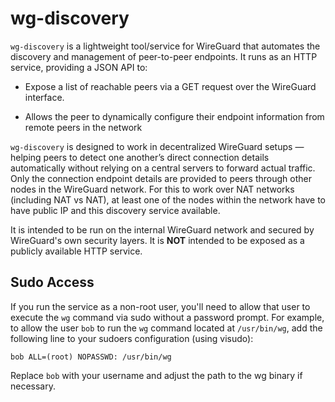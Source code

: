 # wg-discovery

`wg-discovery` is a lightweight tool/service for WireGuard that automates the 
discovery and management of peer-to-peer endpoints. It runs as an HTTP 
service, providing a JSON API to:

- Expose a list of reachable peers via a GET request over the WireGuard 
  interface.

- Allows the peer to dynamically configure their endpoint information from 
  remote peers in the network

`wg-discovery` is designed to work in decentralized WireGuard setups — helping 
peers to detect one another’s direct connection details automatically without 
relying on a central servers to forward actual traffic. Only the connection 
endpoint details are provided to peers through other nodes in the WireGuard 
network. For this to work over NAT networks (including NAT vs NAT), at least one of 
the nodes within the network have to have public IP and this discovery service
available.

It is intended to be run on the internal WireGuard network and secured by 
WireGuard's own security layers. It is **NOT** intended to be exposed as a 
publicly available HTTP service.

## Sudo Access

If you run the service as a non-root user, you'll need to allow that user to 
execute the `wg` command via sudo without a password prompt. For example, to 
allow the user `bob` to run the `wg` command located at `/usr/bin/wg`, add the 
following line to your sudoers configuration (using visudo):

```sudoers
bob ALL=(root) NOPASSWD: /usr/bin/wg
```

Replace `bob` with your username and adjust the path to the wg binary if necessary.
